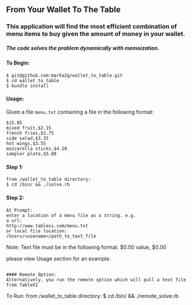 ## From Your Wallet To The Table
### This application will find the most efficient combination of menu items to buy given the amount of money in your wallet.

##### The code solves the problem dynamically with memoization.

#### To Begin:
```
$ git@github.com:marka2g/wallet_to_table.git
$ cd wallet_to_table
$ bundle install
```

#### Usage:
Given a file `menu.txt` containing a file in the following format:
```
$15.05
mixed fruit,$2.15
french fries,$2.75
side salad,$3.35
hot wings,$3.55
mozzarella sticks,$4.20
sampler plate,$5.80
```

#### Step 1:
```
from /wallet_to_table directory:
$ cd /bin/ && ./solve.rb
```

#### Step 2:
```
At Prompt:
enter a location of a menu file as a string. e.g.
a url:
http://www.tablexi.com/menu.txt
or local file location:
/Users/<usename>/path_to_text_file
```

Note: Text file must be in the following format.
$0.00
value, $0.00

please view Usage section for an example.
```

#### Remote Option:
Alternatively, you run the remote option which will pull a text file from TableXI
 ```
To Run:
from /wallet_to_table directory:
$ cd /bin/ && ./remote_solve.rb
```